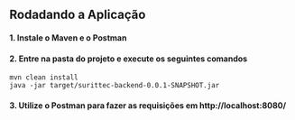 ## Rodadando a Aplicação

#### 1. Instale o Maven e o Postman

#### 2. Entre na pasta do projeto e execute os seguintes comandos
```
mvn clean install
java -jar target/surittec-backend-0.0.1-SNAPSHOT.jar
```

#### 3. Utilize o Postman para fazer as requisições em http://localhost:8080/


